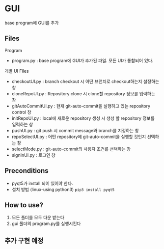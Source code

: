 # GUI
base program에 GUI를 추가

## Files

Program
- program.py : base program에 GUI가 추가된 파일. 모든 UI가 통합되어 있다.

개별 UI Files
- checkoutUI.py      : branch checkout 시 어떤 브랜치로 checkout하는지 설정하는 창
- cloneRepoUI.py     : Repository clone 시 clone할 repository 정보를 입력하는 창
- gitAutoCommitUI.py : 현재 git-auto-commit을 실행하고 있는 repository control 창
- initRepoUI.py      : local에 새로운 repository 생성 시 생성 할 repository 정보를 입력하는 창
- pushUI.py          : git push 시 commit message와 branch를 지정하는 창
- repoSelectUI.py    : 어떤 repository에 git-auto-commit을 실행할 것인지 선택하는 창 
- selectMode.py      : git-auto-commit의 사용자 조건를 선택하는 창
- signInUI.py        : 로그인 창


## Preconditions
- pyqt5가 install 되어 있어야 한다.
 -  설치 방법 (linux-using python3) `pip3 install pyqt5`

## How to use?
 1. 모든 폴더를 모두 다운 받는다
 2. gui 폴더의 program.py를 실행시킨다

## 추가 구현 예정
